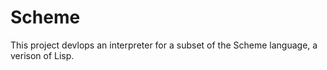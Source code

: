 # Scheme

This project devlops an interpreter for a subset of the Scheme language, a verison of Lisp.

